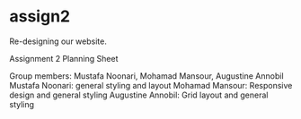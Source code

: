 # assign2
Re-designing our website.

Assignment 2 Planning Sheet

Group members: Mustafa Noonari, Mohamad Mansour, Augustine Annobil
Mustafa Noonari: general styling and layout
Mohamad Mansour: Responsive design and general styling
Augustine Annobil: Grid layout and general styling
